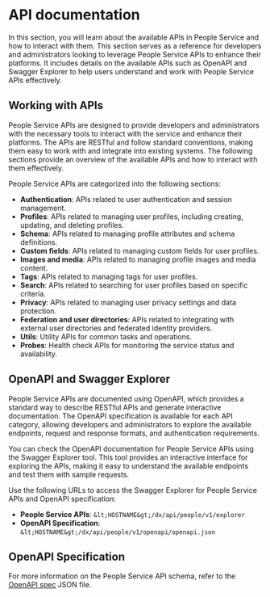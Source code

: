 # API documentation

In this section, you will learn about the available APIs in People Service and how to interact with them. This section serves as a reference for developers and administrators looking to leverage People Service APIs to enhance their platforms. It includes details on the available APIs such as OpenAPI and Swagger Explorer to help users understand and work with People Service APIs effectively.

## Working with APIs

People Service APIs are designed to provide developers and administrators with the necessary tools to interact with the service and enhance their platforms. The APIs are RESTful and follow standard conventions, making them easy to work with and integrate into existing systems. The following sections provide an overview of the available APIs and how to interact with them effectively.

People Service APIs are categorized into the following sections:

- **Authentication**: APIs related to user authentication and session management.
- **Profiles**: APIs related to managing user profiles, including creating, updating, and deleting profiles.
- **Schema**: APIs related to managing profile attributes and schema definitions.
- **Custom fields**: APIs related to managing custom fields for user profiles.
- **Images and media**: APIs related to managing profile images and media content.
- **Tags**: APIs related to managing tags for user profiles.
- **Search**: APIs related to searching for user profiles based on specific criteria.
- **Privacy**: APIs related to managing user privacy settings and data protection.
- **Federation and user directories**: APIs related to integrating with external user directories and federated identity providers.
- **Utils**: Utility APIs for common tasks and operations.
- **Probes**: Health check APIs for monitoring the service status and availability.

## OpenAPI and Swagger Explorer

People Service APIs are documented using OpenAPI, which provides a standard way to describe RESTful APIs and generate interactive documentation. The OpenAPI specification is available for each API category, allowing developers and administrators to explore the available endpoints, request and response formats, and authentication requirements.

You can check the OpenAPI documentation for People Service APIs using the Swagger Explorer tool. This tool provides an interactive interface for exploring the APIs, making it easy to understand the available endpoints and test them with sample requests.

Use the following URLs to access the Swagger Explorer for People Service APIs and OpenAPI specification:

- **People Service APIs**: `&lt;HOSTNAME&gt;/dx/api/people/v1/explorer`
- **OpenAPI Specification**: `&lt;HOSTNAME&gt;/dx/api/people/v1/openapi/openapi.json`

## OpenAPI Specification

For more information on the People Service API schema, refer to the [OpenAPI spec](./people-service-openapi-spec.json) JSON file.
